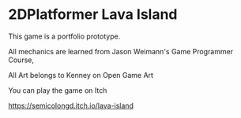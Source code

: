 # 2DPlatformer Lava Island

This game is a portfolio prototype.

All mechanics are learned from Jason Weimann's Game Programmer Course,

All Art belongs to Kenney on Open Game Art

You can play the game on Itch

https://semicolongd.itch.io/lava-island
